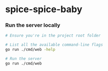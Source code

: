 # spice-spice-baby

### Run the server locally
```bash
# Ensure you're in the project root folder

# List all the available command-line flags
go run ./cmd/web -help

# Run the server
go run ./cmd/web
```